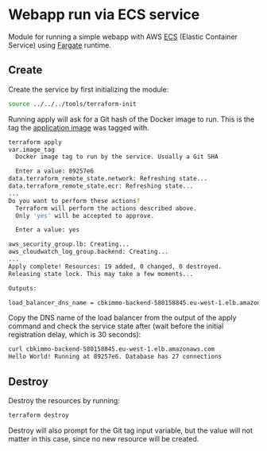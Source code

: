 # Webapp run via ECS service

Module for running a simple webapp with AWS [ECS](https://docs.aws.amazon.com/AmazonECS/latest/developerguide/Welcome.html) (Elastic Container Service) using [Fargate](https://docs.aws.amazon.com/AmazonECS/latest/developerguide/AWS_Fargate.html) runtime.

## Create

Create the service by first initializing the module:

```bash
source ../../../tools/terraform-init
```

Running apply will ask for a Git hash of the Docker image to run. This is the tag the [application image](../../application) was tagged with.

```bash
terraform apply
var.image_tag
  Docker image tag to run by the service. Usually a Git SHA

  Enter a value: 89257e6
data.terraform_remote_state.network: Refreshing state...
data.terraform_remote_state.ecr: Refreshing state...
...
Do you want to perform these actions?
  Terraform will perform the actions described above.
  Only 'yes' will be accepted to approve.

  Enter a value: yes

aws_security_group.lb: Creating...
aws_cloudwatch_log_group.backend: Creating...
...
Apply complete! Resources: 19 added, 0 changed, 0 destroyed.
Releasing state lock. This may take a few moments...

Outputs:

load_balancer_dns_name = cbkimmo-backend-580158845.eu-west-1.elb.amazonaws.com
```

Copy the DNS name of the load balancer from the output of the apply command and check the service state after (wait before the initial registration delay, which is 30 seconds):

```bash
curl cbkimmo-backend-580158845.eu-west-1.elb.amazonaws.com
Hello World! Running at 89257e6. Database has 27 connections
```

## Destroy

Destroy the resources by running:

```bash
terraform destroy
```

Destroy will also prompt for the Git tag input variable, but the value will not matter in this case, since no new resource will be created.
